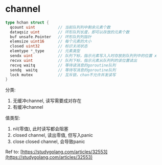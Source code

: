 # channel

```go
type hchan struct {
  qcount uint          // 当前队列列中剩余元素个数
  dataqsiz uint        // 环形队列长度，即可以存放的元素个数
  buf unsafe.Pointer   // 环形队列列指针
  elemsize uint16      // 每个元素的⼤⼩
  closed uint32        // 标识关闭状态
  elemtype *_type      // 元素类型
  sendx uint           // 队列下标，指示元素写⼊入时存放到队列列中的位置 x
  recvx uint           // 队列下标，指示元素从队列列的该位置读出  
  recvq waitq          // 等待读消息的goroutine队列
  sendq  waitq         // 等待写消息的goroutine队列
  lock mutex           // 互斥锁，chan不允许并发读写
}
```

分类:

1. 无缓冲channel, 读写需要成对存在
2. 有缓冲channel

值类型:

1. nil(零值), 此时读写都会阻塞
2. closed channel, 读出零值, 但写入panic
3. close closed channel, 会导致panic

Ref to: [https://studygolang.com/articles/32553](https://studygolang.com/articles/32553)
